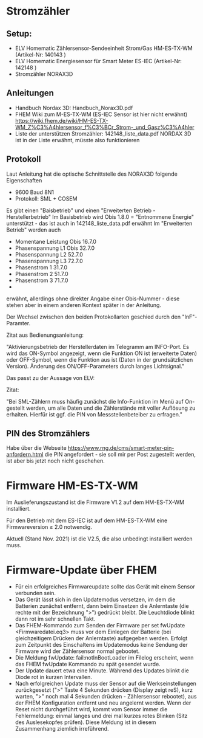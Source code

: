 # Stromzähler

## Setup:

- ELV Homematic Zählersensor-Sendeeinheit Strom/Gas HM-ES-TX-WM (Artikel-Nr: 140143 )
- ELV Homematic Energiesensor für Smart Meter ES-IEC (Artikel-Nr: 142148 )
- Stromzähler NORAX3D

## Anleitungen

- Handbuch Nordax 3D: Handbuch_Norax3D.pdf
- FHEM Wiki zum M-ES-TX-WM (ES-IEC Sensor ist hier nicht erwähnt) https://wiki.fhem.de/wiki/HM-ES-TX-WM_Z%C3%A4hlersensor_f%C3%BCr_Strom-_und_Gasz%C3%A4hler
- Liste der unterstützen Stromzähler: 142148_liste_data.pdf NORDAX 3D ist in der Liste erwähnt, müsste also funktionieren

## Protokoll

Laut Anleitung hat die optische Schnittstelle des NORAX3D folgende Eigenschaften

- 9600 Baud 8N1
- Protokoll: SML + COSEM

Es gibt einen "Baisbetrieb" und einen "Erweiterten Betrieb - Herstellerbetrieb"
Im Basisbetrieb wird Obis 1.8.0 = "Entnommene Energie" unterstützt - das ist auch in 142148_liste_data.pdf erwähnt
Im "Erweiterten Betrieb" werden auch

- Momentane Leistung Obis 16.7.0
- Phasenspannung L1 Obis 32.7.0
- Phasenspannung L2 52.7.0
- Phasenspannung L3 72.7.0
- Phasenstrom 1 31.7.0
- Phasenstrom 2 51.7.0
- Phasenstrom 3 71.7.0
- 
erwähnt, allerdings ohne direkter Angabe einer Obis-Nummer - diese stehen aber in einem anderen Kontext später in der Anleitung.

Der Wechsel zwischen den beiden Protokollarten geschied durch den "InF"-Paramter.

Zitat aus Bedienungsanleitung:

"Aktivierungsbetrieb der Herstellerdaten im Telegramm am INFO-Port. Es wird das ON-Symbol angezeigt, wenn die Funktion ON ist (erweiterte Daten) oder OFF-Symbol, wenn die Funktion aus ist (Daten in der grundsätzlichen Version). Änderung des ON/OFF-Parameters durch langes Lichtsignal."

Das passt zu der Aussage von ELV:

Zitat:

"Bei SML-Zählern muss häufig zunächst die Info-Funktion im Menü auf On-gestellt werden, um alle Daten und die Zählerstände mit voller Auflösung zu erhalten. Hierfür ist ggf. die PIN von Messstellenbeteiber zu erfragen."

## PIN des Stromzählers

Habe über die Webseite https://www.rng.de/cms/smart-meter-pin-anfordern.html die PIN angefordert - sie soll mir per Post zugestellt werden, ist aber bis jetzt noch nicht geschehen.

# Firmware HM-ES-TX-WM

Im Auslieferungszustand ist die Firmware V1.2 auf dem HM-ES-TX-WM installiert.

Für den Betrieb mit dem ES-IEC ist auf dem HM-ES-TX-WM eine Firmwareversion ≥ 2.0 notwendig.

Aktuell (Stand Nov. 2021) ist die V2.5, die also unbedingt installiert werden muss.  

# Firmware-Update über FHEM

- Für ein erfolgreiches Firmwareupdate sollte das Gerät mit einem Sensor verbunden sein.
- Das Gerät lässt sich in den Updatemodus versetzen, im dem die Batterien zunächst entfernt, dann beim Einsetzen die Anlerntaste (die rechte mit der Bezeichnung ">") gedrückt bleibt. Die Leuchtdiode blinkt dann rot im sehr schnellen Takt.
- Das FHEM-Kommando zum Senden der Firmware per set <devicename> fwUpdate <Firmwaredatei.eq3> muss vor dem Einlegen der Batterie (bei gleichzeitigem Drücken der Anlerntaste) aufgegeben werden. Erfolgt zum Zeitpunkt des Einschaltens im Updatemodus keine Sendung der Firmware wird der Zählersensor normal gebootet.
- Die Meldung <devicename> fwUpdate: fail:notInBootLoader im Filelog erscheint, wenn das FHEM fwUpdate Kommando zu spät gesendet wurde.
- Der Update dauert etwa eine Minute. Während des Updates blinkt die Diode rot in kurzen Intervallen.
- Nach erfolgreichen Update muss der Sensor auf die Werkseinstellungen zurückgesetzt (">" Taste 4 Sekunden drücken (Display zeigt reS), kurz warten, ">" noch mal 4 Sekunden drücken - Zählersensor rebootet), aus der FHEM Konfiguration entfernt und neu angelernt werden. Wenn der Reset nicht durchgeführt wird, kommt vom Sensor immer die Fehlermeldung: einmal langes und drei mal kurzes rotes Blinken (Sitz des Auslesekopfes prüfen). Diese Meldung ist in diesem Zusammenhang ziemlich irreführend. 








